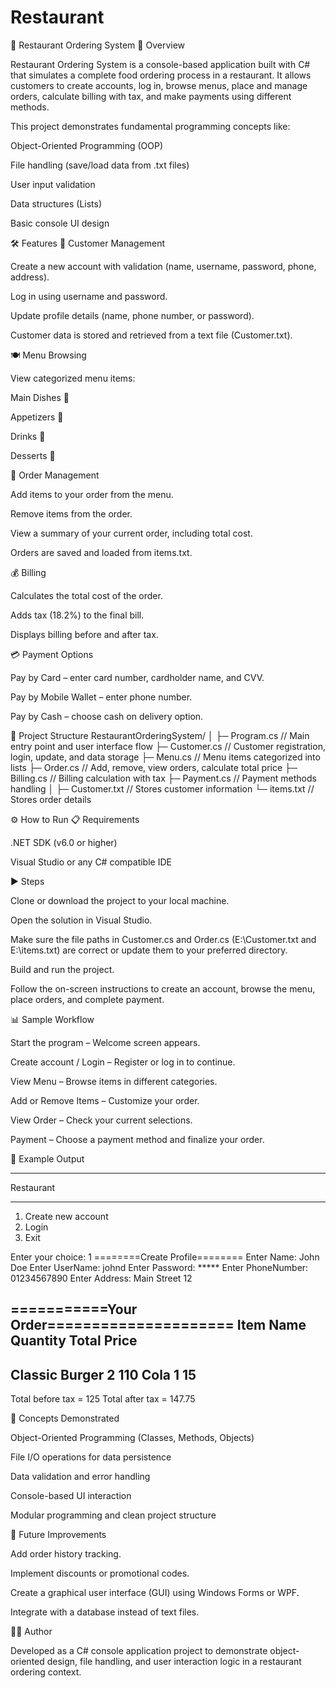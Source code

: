 # Restaurant
🍔 Restaurant Ordering System
📌 Overview

Restaurant Ordering System is a console-based application built with C# that simulates a complete food ordering process in a restaurant.
It allows customers to create accounts, log in, browse menus, place and manage orders, calculate billing with tax, and make payments using different methods.

This project demonstrates fundamental programming concepts like:

Object-Oriented Programming (OOP)

File handling (save/load data from .txt files)

User input validation

Data structures (Lists)

Basic console UI design

🛠️ Features
👤 Customer Management

Create a new account with validation (name, username, password, phone, address).

Log in using username and password.

Update profile details (name, phone number, or password).

Customer data is stored and retrieved from a text file (Customer.txt).

🍽️ Menu Browsing

View categorized menu items:

Main Dishes 🍔

Appetizers 🥗

Drinks 🥤

Desserts 🍰

🛒 Order Management

Add items to your order from the menu.

Remove items from the order.

View a summary of your current order, including total cost.

Orders are saved and loaded from items.txt.

💰 Billing

Calculates the total cost of the order.

Adds tax (18.2%) to the final bill.

Displays billing before and after tax.

💳 Payment Options

Pay by Card – enter card number, cardholder name, and CVV.

Pay by Mobile Wallet – enter phone number.

Pay by Cash – choose cash on delivery option.

🧱 Project Structure
RestaurantOrderingSystem/
│
├─ Program.cs          // Main entry point and user interface flow
├─ Customer.cs         // Customer registration, login, update, and data storage
├─ Menu.cs             // Menu items categorized into lists
├─ Order.cs            // Add, remove, view orders, calculate total price
├─ Billing.cs          // Billing calculation with tax
├─ Payment.cs          // Payment methods handling
│
├─ Customer.txt        // Stores customer information
└─ items.txt           // Stores order details

⚙️ How to Run
📋 Requirements

.NET SDK (v6.0 or higher)

Visual Studio or any C# compatible IDE

▶️ Steps

Clone or download the project to your local machine.

Open the solution in Visual Studio.

Make sure the file paths in Customer.cs and Order.cs (E:\Customer.txt and E:\items.txt) are correct or update them to your preferred directory.

Build and run the project.

Follow the on-screen instructions to create an account, browse the menu, place orders, and complete payment.

📊 Sample Workflow

Start the program – Welcome screen appears.

Create account / Login – Register or log in to continue.

View Menu – Browse items in different categories.

Add or Remove Items – Customize your order.

View Order – Check your current selections.

Payment – Choose a payment method and finalize your order.

📂 Example Output
*************
  Restaurant
*************

1. Create new account
2. Login
3. Exit

Enter your choice: 1
========Create Profile========
Enter Name: John Doe
Enter UserName: johnd
Enter Password: *****
Enter PhoneNumber: 01234567890
Enter Address: Main Street 12

===========Your Order=====================
Item Name            Quantity   Total Price
-------------------------------------------
Classic Burger       2          110
Cola                 1          15
-------------------------------------------
Total before tax = 125
Total after tax  = 147.75

🧠 Concepts Demonstrated

Object-Oriented Programming (Classes, Methods, Objects)

File I/O operations for data persistence

Data validation and error handling

Console-based UI interaction

Modular programming and clean project structure

📌 Future Improvements

Add order history tracking.

Implement discounts or promotional codes.

Create a graphical user interface (GUI) using Windows Forms or WPF.

Integrate with a database instead of text files.

👩‍💻 Author

Developed as a C# console application project to demonstrate object-oriented design, file handling, and user interaction logic in a restaurant ordering context.
